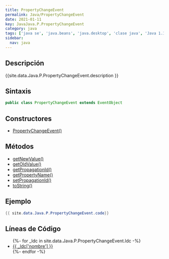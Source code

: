 ```yaml
---
title: PropertyChangeEvent
permalink: Java/PropertyChangeEvent
date: 2021-01-11
key: JavaJava.P.PropertyChangeEvent
category: java
tags: ['java se', 'java.beans', 'java.desktop', 'clase java', 'Java 1.1']
sidebar: 
  nav: java
---
```


## Descripción
{{site.data.Java.P.PropertyChangeEvent.description }}

## Sintaxis
~~~java
public class PropertyChangeEvent extends EventObject
~~~

## Constructores
* [PropertyChangeEvent()](/Java/PropertyChangeEvent/PropertyChangeEvent/)

## Métodos
* [getNewValue()](/Java/PropertyChangeEvent/getNewValue)
* [getOldValue()](/Java/PropertyChangeEvent/getOldValue)
* [getPropagationId()](/Java/PropertyChangeEvent/getPropagationId)
* [getPropertyName()](/Java/PropertyChangeEvent/getPropertyName)
* [setPropagationId()](/Java/PropertyChangeEvent/setPropagationId)
* [toString()](/Java/PropertyChangeEvent/toString)

## Ejemplo
~~~java
{{ site.data.Java.P.PropertyChangeEvent.code}}
~~~

## Líneas de Código
<ul>
{%- for _ldc in site.data.Java.P.PropertyChangeEvent.ldc -%}
   <li>
       <a href="{{_ldc['url'] }}">{{ _ldc['nombre'] }}</a>
   </li>
{%- endfor -%}
</ul>
